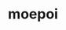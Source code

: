 ---
title: moepoi
github: https://github.com/moepoi
mode: light
transition: 3s
archetype:
- Anime
- Github Actions
---